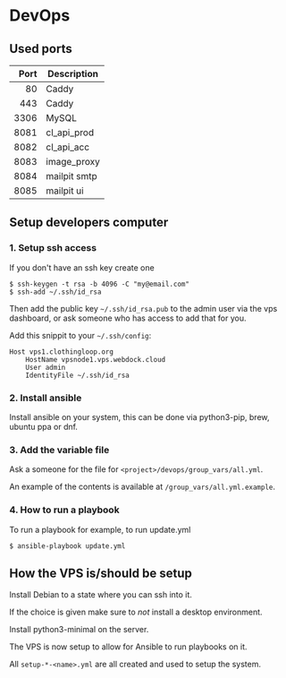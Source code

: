# DevOps

## Used ports

| Port | Description |
|-----:|----------------|
| 80 | Caddy |
| 443 | Caddy |
| 3306 | MySQL |
| 8081 | cl_api_prod |
| 8082 | cl_api_acc |
| 8083 | image_proxy |
| 8084 | mailpit smtp |
| 8085 | mailpit ui |


## Setup developers computer

### 1. Setup ssh access

If you don't have an ssh key create one

```
$ ssh-keygen -t rsa -b 4096 -C "my@email.com"
$ ssh-add ~/.ssh/id_rsa
```

Then add the public key `~/.ssh/id_rsa.pub` to the admin user via the vps dashboard, or ask someone who has access to add that for you.

Add this snippit to your `~/.ssh/config`:

```
Host vps1.clothingloop.org
    HostName vpsnode1.vps.webdock.cloud
    User admin
    IdentityFile ~/.ssh/id_rsa
```

### 2. Install ansible

Install ansible on your system, this can be done via python3-pip, brew, ubuntu ppa or dnf.

### 3. Add the variable file

Ask a someone for the file for `<project>/devops/group_vars/all.yml`.

An example of the contents is available at `/group_vars/all.yml.example`.

### 4. How to run a playbook

To run a playbook for example, to run update.yml

```
$ ansible-playbook update.yml
```

## How the VPS is/should be setup

Install Debian to a state where you can ssh into it.

If the choice is given make sure to _not_ install a desktop environment.

Install python3-minimal on the server.

The VPS is now setup to allow for Ansible to run playbooks on it.

All `setup-*-<name>.yml` are all created and used to setup the system.
